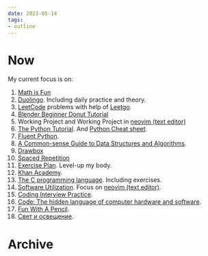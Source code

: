 ```yaml
---
date: 2023-05-14
tags:
- outline
---
```


# Now

My current focus is on:

1. [Math is Fun](https://www.mathsisfun.com/)
2. [Duolingo](./Duolingo.md). Including daily practice and theory.
3. [LeetCode](./LeetCode.md) problems with help of [Leetgo](./Leetgo.md).
4. [Blender Beginner Donut Tutorial](./papis/5aee9141341f0446db43774cc7c61657/notes.md)
5. Working Project and Working Project in [neovim (text editor)](./neovim%20%28text%20editor%29.md)
6. [The Python Tutorial](./papis/14f60db29650af4d6edb2aef6d5539da/notes.md). And [Python Cheat sheet](./comprehensive%20python%20cheatsheet.md).
7. [Fluent Python](./papis/bdcf7cd50c6dc8a18320d0c05b44affe-ramalho-luciano/notes.md).
8. [A Common-sense Guide to Data Structures and Algorithms](./papis/2ef118ce3473c9fe93acfc371e3f736e-wengrow-jay/notes.md).
9. [Drawbox](./Drawbox.md)
10. [Spaced Repetition](./spaced%20repetition.md)
11. [Exercise Plan](./exercise%20plan.md). Level-up my body.
12. [Khan Academy](./khan%20academy.md).
13. [The C programming language](./papis/9c8a1a90d37c313ce0809814e3c99f82-kernighan-brian-w./notes.md). Including exercises.
14. [Software Utilization](./my%20awesome%20software%20list.md). Focus on [neovim (text editor)](./neovim%20%28text%20editor%29.md).
15. [Coding Interview Practice](./papis/aabfa212b360ace00b30ea98b5b2aba1-interviewcake/notes.md).
16. [Code: The hidden language of computer hardware and software](./papis/2f5f35f6a9f0bf0c8b514e6c119de480-petzold-charles/notes.md).
17. [Fun With A Pencil](./papis/882dd7e427ed785b79bc28335be19693-loomis-andrew/notes.md).
18. [Свет и освещение](./papis/af1e94df98f63aa42a732c48bb7d5176-david-kilpatrick/notes.md).

# Archive